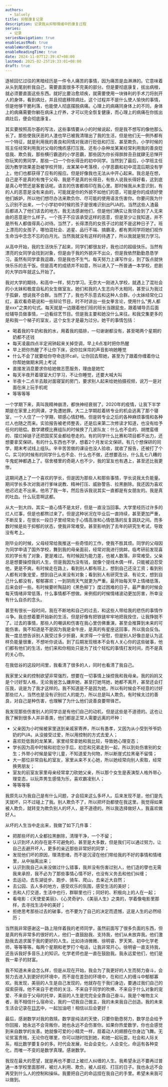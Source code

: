 ```yaml
---
authors:
  - Salvely
title: 抑郁康复记录
description: 记录我从抑郁情绪中的康复过程
series:
  - 记录
seriesNavigation: true
enableLastMod: true
enableWordCount: true
enableReadingTime: true
date: 2024-11-07T12:39:47+08:00
lastmod: 2025-02-25T19:33:01+08:00
draft: true
---
```

<!--more-->

逐帧回忆过往的黑暗经历是一件令人痛苦的事情，因为痛苦是血淋淋的。它意味着从头到尾剖析我自己，需要直面很多不完美的部分。但是要彻底康复，拔出病根，就必须要直面这些东西。就好比要治愈顽疾，就需要使用一块锋利的手术刀将剖开人的身体，看到病灶，并且彻底移除病灶。这个过程并不是什么使人愉快的事情，但是他够干脆利落，也能使人彻底摆脱病痛。心理上的病痛同身体上的不同，身体上的病痛需要你躺在病床上疗养，才可以完全恢复健康，而心理上的病痛在你拔出病灶后，便会彻底康复。

其实要按照高尔基的写法，这些事情要从小的时候说起，但是我不想写的像他那么长了。那些使我厌恶的人渣也早已被我清理出了我的生活，但是他们无一例外都有一个特征，就是利用我的善良和同情对我进行贬低和打压、甚至欺负。小学时候的班主任经常利用我对父母的愧疚感打压我、还有小杂种龙某某经常利用我的善良贬低我、欺负我，那些横行霸道的小学恶霸，那些因为你长得胖胖丑丑就肆无忌惮开你玩笑的男同学，那些一口一个你长得丑的初中同学。当然到了最后，小学班主任因为教学效果差劲被学校开除，龙某某中考落榜，小学恶霸和初中混混后期没有学上，他们也都获得了应有的报应。但是好像我也无法从中开心起来。我总是在想，自己是不是真的有愧于父母、我是不是真的长得丑，有些人说我长得好看，这到底是真心夸赞还是客套话呢。语言的伤害都烙印在我心里。那时候我从未意识到，有的人的恶意是没有来由的，可能就是你的外貌不如他们的意，可能是你的成绩好使他们嫉妒，所以他们想尽办法来欺负你、尽可能的使用语言伤害你。你要问我为什么识别不出来，一个小学初中时候的孩子是很难识别出PUA的。当然这些人渣最后都进入了他们该去的地方。我无法感谢他们，但是他们确实让我领会到了人无来由的恶意是什么样子。一个孩子不应该承受这样的恶意，但是至少让我知道，并不是所有人都值得真心对待。当然了，长得漂亮的女孩子过的就不是这种日子了。班上漂亮的女孩子，哪怕混社会、追星、品行不端、搞霸凌，都有男同学将她们视作生命当中念念不忘的白月光。当然我就没有这样的待遇了，所以我就是努力学习。

从高中开始，我的生活快乐了起来，同学们都很友好，我也过的超级快乐。当然有漂亮的女同学会找到对象，但是由于我的外貌并不出众，但是我依然勤勤恳恳学习。虽然有同学拿我逗趣，但是我也不生气。每天努力上课写作业，到了饭点就快快乐乐的去干饭。但是高考的成绩并不如意，所以进入了一所普通一本学校，悲剧的大学四年就这么开始了。

我对大学的期待，和高中一样，努力学习。无奈大一刚进入学校，就遇上了混社会的小太妹和极度自私的女生做室友。她们和我的人生志向不太相同，甚至认为我过于孤僻，想说我不合群。当然了了，我也不乐意去和这种人合群。小太妹经常化口红，喜欢看奇葩说和一些辩论节目，时不时讲出一些女拳言论，使用什么"男人都是xxx"之类的句式。每天就是一边跟着他们班的班长当跟屁虫，跟着辅导员后面给辅导员做事情，一边看综艺节目。但是我主要和她没什么来往。和我交集更多的是和我一个梯子的室友，这个女生才是最为过分。她干的事情包括：

- 喝着我的牛奶和我的水，用着我的插排，一句谢谢都没有，甚至喝两个星期的奶都不还钱
- 每天凌晨四点半定闹钟起来关掉空调，早上6点准时把你热醒
- 早上把你热醒了不让你下床，说你拉床帘的声音影响她睡觉
- 什么不会了就要给你夺命连环call，让你回去帮她，甚至为了跟着你缠着你让你帮她做期末网上考试
- 直接发消息要求你给她做志愿服务，理由是她忙
- 每天半夜开着寝室大灯学习，不让你睡觉，还要大喊大叫
- 半夜十二点半去敲对面寝室的房门，要求别人起来给她拍摄视频，说万一是对面在床上玩手机呢
- 等等等等

一个学期下来，真叫我精神崩溃，都快神经衰弱了。2020年的疫情，让我下半学期是在家里上的网课，才免遭她罪。大二上学期趁着转专业的机会逃离了那个寝室，一个人住了一个学期，顿感心情舒畅。但是转专业之后的各种麻烦事情和各种烂人也随之而来。实验报告被老师整丢，还是后来第二次修读才知道，也没有给予任何的赔偿。数学建模比赛组队的时候换了几波队友：什么也不会的、胡搅蛮缠的、摆烂掉链子还把国奖奖金都给卷走的。有的同学什么比赛和项目都不出力，还想要拿奖保研。有的什么东西也不学，想着2个月发论文保研。有几个想保研的同学，期末考试线上组队。辛辛苦苦做的课设也没人验收，就收了报告，还被打了个C。实习的时候有的同学什么也不会、什么也不做，还想要高分。什么乱七八糟的牛鬼蛇神都遇上了。宿舍楼里的奇葩人也不少，我的室友也有遇上，甚至还比我更惨。

这期间遇上了一个喜欢的学长，但是因为那些人和那些事情，学长说我太负能量。期间学长多次对我进行爹味说教、精神打压、威胁警告、拉黑删除。我还因为喜欢他迟迟走不出来。他吊了我一年，然后告诉我说其实一直都是有女朋友的。我是真的吐血。什么玩意啊这都。

从大一到大四，其实一直心情不是太好，但是一直没当回事。大学里经历过许多的烂人烂事，但是也都熬过来了。但是这种状况在毕业后一直持续，甚至更加严重，不断反复，在很长一段日子里经常处于心情高涨和心情低落的反复跳跃之间。而多数时候是处于抑郁的状态，使我非常难受。甚至影响到了去年的研究生考试，导致没有考上。

刚毕业的时候，父母经常给我推送一些奇怪的工作，使我不胜其烦。同学的父母因为同学申请了国外学校，舞到我的母亲面前，经常对我进行挑衅。临考研前发现喜欢的学长有了对象，更是难过。有时候因为能力差，也被人数落，非常难受。父亲总是想要操控我的人生，但是我因为没有钱，就像个提线木偶一样，只能被迫忍受他，更是不爽。有时候走在路上，看到别人都有班上，想到自己还没工资；看到别人都有对象宠爱，想到自己从来没有对象；看到别人有研究生读、有论文，想到自己什么都没有，郁郁寡欢；一到阴雨天气就更为严重。最开始每天早上情绪低落，后来会好一些。有时候要听陶喆的《黑色柳丁》度过困难的日子。最严重的时候会每天情绪非常低落，什么事情都不想做。来例假的时候情绪波动更加厉害，所幸没有什么自杀的念头。

甚至有很长一段时间，我在不断地和自己的过去，和这些人带给我的悲伤的事情作斗争。我总想着要开始新的生活，但是好像有把铁链牢牢地把我拴住，让我挣脱不了。过去的事情，那些人的嘲讽和伤害在我心里仿佛重演，甚至会推算到未来的可能伤害。我不知道是不是因为我是金牛座，是真的有星座这回事，所以我会反刍。我一度总想告诉别人我受过多少折磨，来求得一个安慰，但是别人好像总是认为这样负能量很重，不想听你说话。到了后期发现根本不会有人关心你的这些破事，他们都有他们的生活，他们来和你相处只是为了找个轻松的事情打发时间，而不是真的关心你。

在我低谷的这段时间里，我看清了很多的人，同时也看清了我自己。

我家里父亲的控制欲望非常强烈，想要在一切事情上操控我和我母亲。我的妈妈又是个讨好型人格，无论我爸怎么嫌弃她，甚至打她骂她，她都不离开，甚至还会打压我，说是为了我才这样的。我不知道是不是因为她，所以有时候会不经意的讨好那些烂人，当然也是没有识别烂人的能力，所以总是叫人欺负。有时候太过的善良，对自己是种伤害，也理解了为什么他们说善良要带锋芒。

我发现那些伤害别人的同学总是有他们自己的动机，但是这些是不道德的。这也让我了解到很多人并非善类，他们都是正常人需要远离的坏种：

- 父亲因为小时候被家里送到亲戚家寄养，所以有愚孝，又因为从小受到爷爷奶奶的PUA，从没接受过爱，所以用控制的方式去爱人；
- 喜欢贬低我的龙某某，家里经常拿她和我比较，导致她心理变态；
- 学长因为高中时候和初恋分手后，初恋和兄弟走到一起，所以到处伤害别的女生；外带小时候是留守儿童，不知道爱为何物，所以断崖式拉黑毫不留情；
- 大一那位非常自私的室友，家里从来不关心她，所以她经常向别人索取，经常换男朋友；
- 室友的前室友家里母亲经常拿刀砍她父亲，所以那个女生是表演型人格外带心理变态，以玩弄男生感情为乐，喜欢霸凌别人；
- 等等等等

我原先以为我自己是有什么问题，才会招来这么多坏人。后来发现不是，他们是先天就坏，只不过碰上了我。别人欺负不了，所以把坏劲都使在我这里。我觉得如果被人欺负，就转变为欺负别人的坏人，是不道德的。所以我选择做好人，我喜欢做好人。

从坏的人生当中走出来，我做了如下几件事：

- 把那些坏的人全都拉黑删除，清理干净，一个不留；
- 认识到坏人的存在是不可避免的，甚至是大多数，但是我们可以通过努力，让自己去避开坏人，更多的亲近那些非常好的同学；
- 发现他们坏的原因，理清思绪，而不是沉浸在他们带给我的不好的事情和情绪里，从中抽离出来；
- 认识到我自己从来没做过什么错事，我并没有伤害过别人，他们造的孽也无需我来承担，我不必为了那些事情心情不好，也没有义务去和他们纠缠；
- 去运动，去东湖徒步、跑步、骑车、爬山，去亲近大自然；
- 去公园、去人多的地方，感受欢乐的氛围，感受生活的美好；
- 去和人打交道，生活中也行，群聊里也行；同好的、积极向上的人在一起；
- 看电影：《天使爱美丽》、《心灵奇驴》、《美丽人生》之类的，学着像电影里那样，去寻找生活中的美好；
- 拒绝思考那些过去的破事，也不要为了自己的决定而遗憾，这是人生的必然经历；

当然我非常感谢这一路上陪伴着我的老师同学，虽然前面写了很多负面的东西，但是真的有非常多的很好的人，他们一直鼓励我、支持我，他们从未放弃我。他们激励我去追求属于我的更好的人生。比如诗诗微微、徐明睿、罗天笑、初中化学老师，等等等等。每两个星期和老罗打个电话，让我非常开心。徐明睿一直支持我，还告诉我好多音乐上的知识。化学老师也是一直在鼓励我。我永远爱他们，他们是我一辈子的财富。

我不知道未来会怎么样，但是从现在开始，我会为了我更好的人生而努力奋斗，会努力去进入到更好的环境中，而不是在差劲的环境中，在和烂人的缠斗中郁郁寡欢。我发现，美丽的人生是自己发现的，他就存在于我们身边，要通过我们自己的探索获得。他不来自于老师的关注、不来自于同学的吹捧、不来自于什么对象的宠爱、不来自于父母的托举，美丽的人生是完完全全靠自己奋斗。我是个唯物主义者，我不相信什么宿命论，我的一切我自己做主，我的未来我自己创造。我的未来生活会记录在[日志](../cs/计算机科学之路.md)中，一起加油吧！相信以后会更好！

最后，感谢数学对我的救赎。数学是纯洁的天使，只要你勤恳努力，数学总会给予你回报，她永远不会背叛你，她也永远不会伤害你。如果你热爱数学，你也会感觉到来自数学的友善。她就像可爱的小精灵一样，扇着动人的翅膀在你身边飞舞。无论贫富贵贱，无论你在哪里，你可以随时找到她，和她一起玩耍。社会和人际关系，相比数学要复杂的多。时代会发展，社会会变化，人会变化，命运有各种变化，而唯一不变的是数学真理。感谢数学。

我现在最大的愿望，就是再也不要过上被烂人纠缠的人生。我希望永远不要再过普通一本学校里面那样，被烂人利用、欺负，被人歧视、打压的日子。我也永远不会再受到什么人的控制和操纵。我要把自己的命运捏在我自己的手里。希望未来我可以做到。
